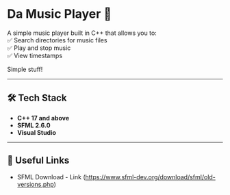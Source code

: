 # Da Music Player 🎵  

A simple music player built in C++ that allows you to:  
✅ Search directories for music files  
✅ Play and stop music  
✅ View timestamps  

Simple stuff!  

---

## 🛠️ Tech Stack  
- **C++ 17 and above**  
- **SFML 2.6.0**
- **Visual Studio**

---

## 🔗 Useful Links  
- SFML Download - Link (https://www.sfml-dev.org/download/sfml/old-versions.php)  
